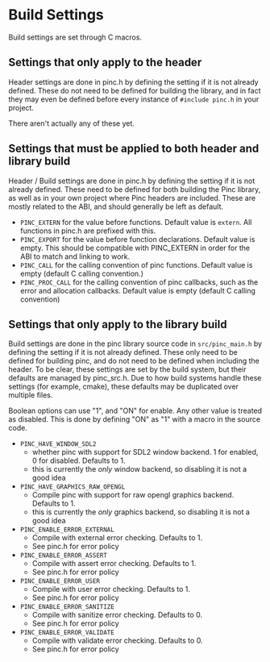 # Build Settings

Build settings are set through C macros.

## Settings that only apply to the header
Header settings are done in pinc.h by defining the setting if it is not already defined. These do not need to be defined for building the library, and in fact they may even be defined before every instance of `#include pinc.h` in your project.

There aren't actually any of these yet.

## Settings that must be applied to both header and library build
Header / Build settings are done in pinc.h by defining the setting if it is not already defined. These need to be defined for both building the Pinc library, as well as in your own project where Pinc headers are included. These are mostly related to the ABI, and should generally be left as default.

- `PINC_EXTERN` for the value before functions. Default value is `extern`. All functions in pinc.h are prefixed with this.
- `PINC_EXPORT` for the value before function declarations. Default value is empty. This should be compatible with PINC_EXTERN in order for the ABI to match and linking to work.
- `PINC_CALL` for the calling convention of pinc functions. Default value is empty (default C calling convention.)
- `PINC_PROC_CALL` for the calling convention of pinc callbacks, such as the error and allocation callbacks. Default value is empty (default C calling convention)

## Settings that only apply to the library build
Build settings are done in the pinc library source code in `src/pinc_main.h` by defining the setting if it is not already defined. These only need to be defined for building pinc, and do not need to be defined when including the header. To be clear, these settings are set by the build system, but their defaults are managed by pinc_src.h. Due to how build systems handle these settings (for example, cmake), these defaults may be duplicated over multiple files.

Boolean options can use "1", and "ON" for enable. Any other value is treated as disabled. This is done by defining "ON" as "1" with a macro in the source code.

- `PINC_HAVE_WINDOW_SDL2`
    - whether pinc with support for SDL2 window backend. 1 for enabled, 0 for disabled. Defaults to 1.
    - this is currently the *only* window backend, so disabling it is not a good idea
- `PINC_HAVE_GRAPHICS_RAW_OPENGL`
    - Compile pinc with support for raw opengl graphics backend. Defaults to 1.
    - this is currently the *only* graphics backend, so disabling it is not a good idea
- `PINC_ENABLE_ERROR_EXTERNAL`
    - Compile with external error checking. Defaults to 1.
    - See pinc.h for error policy
- `PINC_ENABLE_ERROR_ASSERT`
    - Compile with assert error checking. Defaults to 1.
    - See pinc.h for error policy
- `PINC_ENABLE_ERROR_USER`
    - Compile with user error checking. Defaults to 1.
    - See pinc.h for error policy
- `PINC_ENABLE_ERROR_SANITIZE`
    - Compile with sanitize error checking. Defaults to 0.
    - See pinc.h for error policy
- `PINC_ENABLE_ERROR_VALIDATE`
    - Compile with validate error checking. Defaults to 0.
    - See pinc.h for error policy
